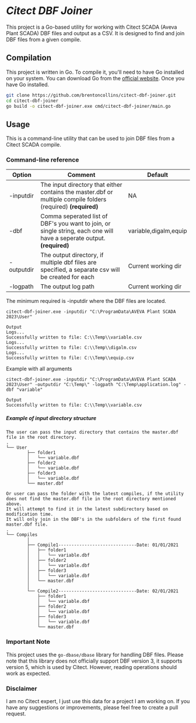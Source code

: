 # _Citect DBF Joiner_

This project is a Go-based utility for working with Citect SCADA (Aveva Plant SCADA) DBF files and output as a CSV. It is designed to find and join DBF files 
from a given compile.

## Compilation

This project is written in Go. To compile it, you'll need to have Go installed on your system. You can download Go from the [official website](https://golang.org/dl/).
Once you have Go installed.

```bash
git clone https://github.com/brentoncollins/citect-dbf-joiner.git
cd citect-dbf-joiner
go build -o citect-dbf-joiner.exe cmd/citect-dbf-joiner/main.go
```

## Usage

This is a command-line utility that can be used to join DBF files from a Citect SCADA compile.

### Command-line reference

| Option     | Comment                                                                                                                  | Default               |
|------------|--------------------------------------------------------------------------------------------------------------------------|-----------------------|
| -inputdir  | The input directory that either contains the master.dbf or multiple compile folders (required)  **(required)**           | NA                    |
| -dbf       | Comma seperated list of DBF's you want to join, or single string, each one will have a seperate output.   **(required)** | variable,digalm,equip |
| -outputdir | The output directory, if multiple dbf files are specified, a separate csv will be created for each                       | Current working dir   |
| -logpath   | The output log path                                                                                                      | Current working dir   |


The minimum required is -inputdir where the DBF files are located.
```
citect-dbf-joiner.exe -inputdir "C:\ProgramData\AVEVA Plant SCADA 2023\User"

Output
Logs...
Successfully written to file: C:\\Temp\\variable.csv
Logs...
Successfully written to file: C:\\Temp\\digalm.csv
Logs...
Successfully written to file: C:\\Temp\\equip.csv
```

Example with all arguments
```
citect-dbf-joiner.exe -inputdir "C:\ProgramData\AVEVA Plant SCADA 2023\User" -outputdir "C:\Temp\" -logpath "C:\Temp\application.log" -dbf "variable"

Output
Successfully written to file: C:\\Temp\\variable.csv
```

##### Example of input directory structure
```
The user can pass the input directory that contains the master.dbf file in the root directory.
.
└── User
        ├── folder1
        │   └── variable.dbf
        ├── folder2
        │   └── variable.dbf
        ├── folder3
        │   └── variable.dbf
        └── master.dbf

Or user can pass the folder with the latest compiles, if the utility does not find the master.dbf file in the root directory mentioned above.
It will attempt to find it in the latest subdirectory based on modification time. 
It will only join in the DBF's in the subfolders of the first found master.dbf file.
.
└── Compiles
        │
        ├── Compile1------------------------------Date: 01/01/2021
        │   ├── folder1
        │   │   └── variable.dbf
        │   ├── folder2
        │   │   └── variable.dbf
        │   ├── folder3
        │   │   └── variable.dbf
        │   └── master.dbf
        │   
        └── Compile2------------------------------Date: 02/01/2021
            ├── folder1
            │ 	└── variable.dbf
            ├── folder2
            │ 	└── variable.dbf
            ├── folder3
            │ 	└── variable.dbf
            └── master.dbf
```

### Important Note

This project uses the `go-dbase/dbase` library for handling DBF files.
Please note that this library does not officially support DBF version 3, it supports version 5, which is used by Citect.
However, reading operations should work as expected.

### Disclaimer

I am no Citect expert, I just use this data for a project I am working on. If you have any suggestions or improvements, please feel free to create a pull request.